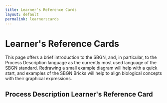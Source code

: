 ```yaml
---
title: Learner's Reference Cards
layout: default
permalink: learnerscards
---
```


# Learner's Reference Cards

This page offers a brief introduction to the SBGN, and, in particular, to the Process Description language as the currently most used language of the SBGN standard. Redrawing a small example diagram will help with a quick start, and examples of the SBGN Bricks will help to align biological concepts with their graphical expressions.
  
## Process Description Learner's Reference Card
